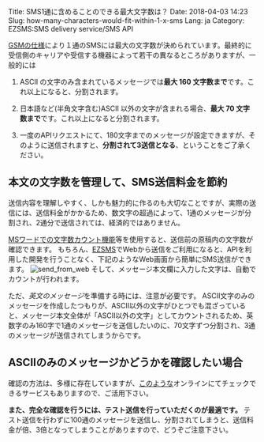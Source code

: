 Title: SMS1通に含めることのできる最大文字数は？
Date: 2018-04-03 14:23
Slug: how-many-characters-would-fit-within-1-x-sms
Lang: ja
Category: EZSMS:SMS delivery service/SMS API

[GSMの仕様](https://ja.wikipedia.org/wiki/%E3%82%B7%E3%83%A7%E3%83%BC%E3%83%88%E3%83%A1%E3%83%83%E3%82%BB%E3%83%BC%E3%82%B8%E3%82%B5%E3%83%BC%E3%83%93%E3%82%B9)により１通のSMSには最大の文字数が決められています。最終的に受信側のキャリアや受信する機器によって若干の異なるところがありますが、一般的には

1. ASCII の文字のみ含まれているメッセージでは**最大 160 文字数まで**です。これ以上になると、分割されます。

2. 日本語など(半角文字含む)ASCII 以外の文字が含まれる場合、**最大 70 文字数まで**です。これ以上になると分割されます。

3. 一度のAPIリクエストにて、180文字までのメッセージが設定できますが、そのように送信されますと、**分割されて3送信となる**、ということをご了承ください。

## 本文の文字数を管理して、SMS送信料金を節約
送信内容を理解しやすく、しかも魅力的に作るのも大切なことですが、実際の送信には、送信料金がかかるため、数文字の超過によって、1通のメッセージが分割され、2通分で送信されては、経済的ではありません。

[MSワードでの文字数カウント機能](https://support.office.com/ja-jp/article/word-for-mac-%E3%81%A7%E6%96%87%E5%AD%97%E6%95%B0-%E3%81%8A%E3%82%88%E3%81%B3%E9%96%A2%E9%80%A3%E3%81%99%E3%82%8B%E6%83%85%E5%A0%B1-%E3%82%92%E8%A1%A8%E7%A4%BA%E3%81%99%E3%82%8B-441b6035-17fc-46df-9f6d-9174bd5c3bf1)等を使用すると、送信前の原稿内の文字数が確認できます。
もちろん、[EZSMS](https://www.ezsms.biz/ja/)でWebから送信をご利用になると、APIを利用した開発を行うことなく、下記のようなWeb画面から簡単にSMS送信ができます。
![send_from_web](images/send_from_web.png)
そして、メッセージ本文欄に入力した文字は、自動でカウントが行われます。

ただ、*英文のメッセージ*を準備する時には、注意が必要です。
ASCII文字のみのメッセージを作成したつもりが、ASCII以外の文字がひとつでも混ざっていると、メッセージ本文全体が「ASCII以外の文字」としてカウントされるため、英数字のみ160字で1通のメッセージを送信したいのに、70文字ずつ分割され、3通のメッセージが送信されてしまうからです。

## ASCIIのみのメッセージかどうかを確認したい場合
確認の方法は、多様に存在していますが、[このような](https://pteo.paranoiaworks.mobi/diacriticsremover/)オンラインにてチェックできるサービスもありますので、ご活用下さい。

**また、完全な確認を行うには、テスト送信を行っていただくのが最適です。**
テスト送信を行わずに100通のメッセージを送信し、分割されてしまうと、送信料金が倍、3倍となってしまうことがありますので、どうぞご注意下さい。
